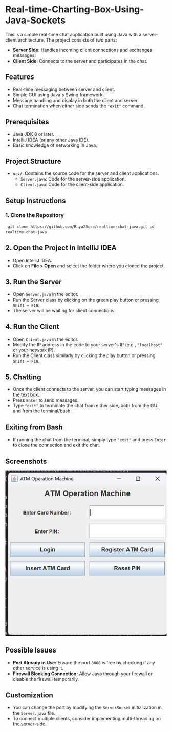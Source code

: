 # Real-time-Charting-Box-Using-Java-Sockets


This is a simple real-time chat application built using Java with a server-client architecture. The project consists of two parts:

- **Server Side**: Handles incoming client connections and exchanges messages.
- **Client Side**: Connects to the server and participates in the chat.

## Features
- Real-time messaging between server and client.
- Simple GUI using Java's Swing framework.
- Message handling and display in both the client and server.
- Chat termination when either side sends the `"exit"` command.

## Prerequisites
- Java JDK 8 or later.
- IntelliJ IDEA (or any other Java IDE).
- Basic knowledge of networking in Java.

## Project Structure
- **`src/`**: Contains the source code for the server and client applications.
  - `Server.java`: Code for the server-side application.
  - `Client.java`: Code for the client-side application.

## Setup Instructions

### 1. Clone the Repository
`
git clone https://github.com/Bhya23cse/realtime-chat-java.git
cd realtime-chat-java`





 <h2>2. Open the Project in IntelliJ IDEA</h2>
    <ul>
        <li>Open IntelliJ IDEA.</li>
        <li>Click on <strong>File &gt; Open</strong> and select the folder where you cloned the project.</li>
    </ul>

   <h2>3. Run the Server</h2>
    <ul>
        <li>Open <code>Server.java</code> in the editor.</li>
        <li>Run the Server class by clicking on the green play button or pressing <code>Shift + F10</code>.</li>
        <li>The server will be waiting for client connections.</li>
    </ul>

   <h2>4. Run the Client</h2>
    <ul>
        <li>Open <code>Client.java</code> in the editor.</li>
        <li>Modify the IP address in the code to your server's IP (e.g., <code>"localhost"</code> or your network IP).</li>
        <li>Run the Client class similarly by clicking the play button or pressing <code>Shift + F10</code>.</li>
    </ul>

  <h2>5. Chatting</h2>
    <ul>
        <li>Once the client connects to the server, you can start typing messages in the text box.</li>
        <li>Press <code>Enter</code> to send messages.</li>
        <li>Type <code>"exit"</code> to terminate the chat from either side, both from the GUI and from the terminal/bash.</li>
    </ul>

   <h2>Exiting from Bash</h2>
    <ul>
        <li>If running the chat from the terminal, simply type <code>"exit"</code> and press <code>Enter</code> to close the connection and exit the chat.</li>
    </ul>

   <h2>Screenshots</h2>
   <img align="" src="https://github.com/Bhya23cse/java-Projects/blob/main/Atm-Operation/src/image/Home.png">
 

  <h2>Possible Issues</h2>
    <ul>
        <li><strong>Port Already in Use:</strong> Ensure the port <code>8080</code> is free by checking if any other service is using it.</li>
        <li><strong>Firewall Blocking Connection:</strong> Allow Java through your firewall or disable the firewall temporarily.</li>
    </ul>

   <h2>Customization</h2>
    <ul>
        <li>You can change the port by modifying the <code>ServerSocket</code> initialization in the <code>Server.java</code> file.</li>
        <li>To connect multiple clients, consider implementing multi-threading on the server-side.</li>
    </ul>
